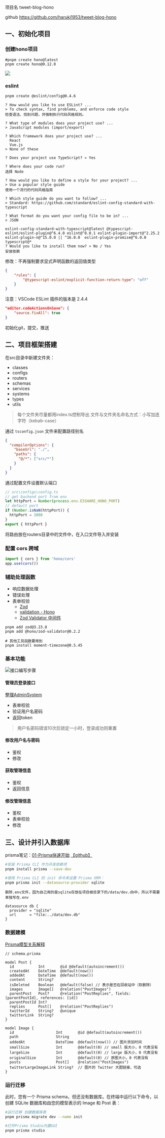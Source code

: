 项目名 tweet-blog-hono

github https://github.com/haruki1953/tweet-blog-hono

## 一、初始化项目
### 创建hono项目
```
#pnpm create hono@latest
pnpm create hono@0.12.0
```
![](assets/Pasted%20image%2020240813144126.png)

### eslint
```bash
pnpm create @eslint/config@0.4.6
```

```
? How would you like to use ESLint? ...
> To check syntax, find problems, and enforce code style
检查语法、找到问题，并强制执行代码风格规则。

? What type of modules does your project use? ...
> JavaScript modules (import/export)

? Which framework does your project use? ...
  React
  Vue.js
> None of these

? Does your project use TypeScript? » Yes

? Where does your code run? 
选择 Node

? How would you like to define a style for your project? ...
> Use a popular style guide
使用一个流行的代码风格指南

? Which style guide do you want to follow? ...
> Standard: https://github.com/standard/eslint-config-standard-with-typescript

? What format do you want your config file to be in? ...
> JSON

eslint-config-standard-with-typescript@latest @typescript-eslint/eslint-plugin@^6.4.0 eslint@^8.0.1 eslint-plugin-import@^2.25.2 eslint-plugin-n@^15.0.0 || ^16.0.0  eslint-plugin-promise@^6.0.0 typescript@*
? Would you like to install them now? » No / Yes
安装依赖
```

修改：不再强制要求显式声明函数的返回值类型
```json
{
    "rules": {
        "@typescript-eslint/explicit-function-return-type": "off"
    }
}
```

注意：VSCode ESLint 插件的版本是 2.4.4
```json
"editor.codeActionsOnSave": {
	"source.fixAll": true
}
```

初始化git，提交，推送

## 二、项目框架搭建
在src目录中新建文件夹：
- classes
- configs
- routers
- schemas
- services
- systems
- types
- utils

> 每个文件夹尽量都用index.ts控制导出
> 文件与文件夹名命名方式：小写加连字符（kebab-case）

通过 `tsconfig.json` 文件来配置路径别名
```json
{
  "compilerOptions": {
    "baseUrl": "./",
    "paths": {
      "@/*": ["src/*"]
    }
  }
}
```

通过配置文件设置默认端口
```ts
// src\configs\config.ts
// get backend port from env
let httpPort = Number(process.env.E5SHARE_HONO_PORT)
// default port
if (Number.isNaN(httpPort)) {
  httpPort = 3000
}
export { httpPort }
```

将路由放在routers目录中的文件中，在入口文件导入并安装

### 配置 cors 跨域
```ts
import { cors } from 'hono/cors'
app.use(cors())
```


### 辅助处理函数
- 响应数据处理
- 错误处理
- 表单校验
	- [Zod](https://zod.dev) 
	- [validation - Hono](https://hono.dev/docs/guides/validation#manual-validator)
	- [Zod Validator 中间件](https://github.com/honojs/middleware/tree/main/packages/zod-validator)

```
pnpm add zod@3.23.8
pnpm add @hono/zod-validator@0.2.2

# 其他工具函数要用到
pnpm install moment-timezone@0.5.45
```

### 基本功能
![接口编写步骤](笔记/碎碎念.md#接口编写步骤)

#### 管理员登录接口
[整理AdminSystem](笔记/整理AdminSystem.md)

- 表单校验
- 验证用户名密码
- 返回token

> 用户名密码错误10次后锁定一小时，登录成功则重置

#### 修改用户名与密码
- 鉴权
- 修改

#### 获取管理信息
- 鉴权
- 返回信息

#### 修改管理信息
- 鉴权
- 表单校验
- 修改


## 三、设计并引入数据库
prisma笔记：[01-Prisma快速开始](../../240117nodejsNote/ORM/Prisma/01-Prisma快速开始.md) [【github】](https://github.com/haruki1953/240117nodejsNote/blob/master/ORM/Prisma/01-Prisma%E5%BF%AB%E9%80%9F%E5%BC%80%E5%A7%8B.md)

```sh
#安装 Prisma CLI 作为开发依赖项
pnpm install prisma --save-dev

#使用 Prisma CLI 的 init 命令来设置 Prisma ORM：
pnpm prisma init --datasource-provider sqlite

```
```
删除.env文件，因为自己用的是sqlite存放在项目根目录下的/data/dev.db中，所以不需要单独写在.env

datasource db {
  provider = "sqlite"
  url      = "file:../data/dev.db"
}
```

### 数据建模
[Prisma模型关系解释](笔记/Prisma模型关系解释.md)
```
// schema.prisma

model Post {
  id           Int       @id @default(autoincrement())
  createdAt    DateTime  @default(now())
  addedAt      DateTime  @default(now())
  content      String?
  isDeleted    Boolean   @default(false) // 表示是否在回收站中（软删除）
  images       Image[]   @relation("PostImages")
  parentPost   Post?     @relation("PostReplies", fields: [parentPostId], references: [id])
  parentPostId Int?
  replies      Post[]    @relation("PostReplies")
  twitterId    String?   @unique
  twitterLink  String?
}

model Image {
  id                   Int       @id @default(autoincrement())
  path                 String
  addedAt              DateTime  @default(now()) // 图片添加时间
  smallSize            Int       @default(0) // small 版大小，0 代表没有
  largeSize            Int       @default(0) // large 版大小，0 代表没有
  originalSize         Int       @default(0) // 原图大小，0 代表没有
  posts                Post[]    @relation("PostImages")
  twitterLargeImageLink String?  // 图片的 Twitter 大图链接，可选
}
```

### 运行迁移
此时，您有一个 Prisma schema，但还没有数据库。在终端中运行以下命令，以创建 SQLite 数据库和由您的模型表示的 Image 和 Post 表：
```sh
#运行迁移 创建数据库表
pnpm prisma migrate dev --name init

#打开Prisma Studio内置GUI
pnpm prisma studio
```











